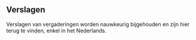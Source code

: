 ## Verslagen

Verslagen van vergaderingen worden nauwkeurig bijgehouden en zijn hier terug te vinden, enkel in het Nederlands. 